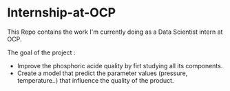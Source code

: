 # Internship-at-OCP
This Repo contains the work I'm currently doing as a Data Scientist intern at OCP.

The goal of the project : 
  * Improve the phosphoric acide quality by firt studying all its components.
  * Create a model that predict the parameter values (pressure, temperature..) that influence the quality of the product.
